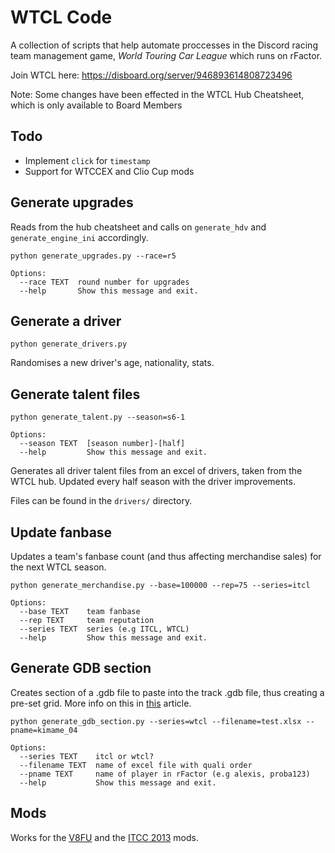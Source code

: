 # WTCL Code

A collection of scripts that help automate proccesses in the Discord racing team management game, _World Touring Car League_ which runs on rFactor.

Join WTCL here:
https://disboard.org/server/946893614808723496

Note: Some changes have been effected in the WTCL Hub Cheatsheet, which is only available to Board Members

## Todo

- Implement `click` for `timestamp`
- Support for WTCCEX and Clio Cup mods

## Generate upgrades

Reads from the hub cheatsheet and calls on `generate_hdv` and `generate_engine_ini` accordingly.

```
python generate_upgrades.py --race=r5
```

```
Options:
  --race TEXT  round number for upgrades
  --help       Show this message and exit.
```

## Generate a driver

```
python generate_drivers.py
```

Randomises a new driver's age, nationality, stats.

## Generate talent files

```
python generate_talent.py --season=s6-1
```

```
Options:
  --season TEXT  [season number]-[half]
  --help         Show this message and exit.
```

Generates all driver talent files from an excel of drivers, taken from the WTCL hub. Updated every half season with the driver improvements.

Files can be found in the `drivers/` directory.

## Update fanbase

Updates a team's fanbase count (and thus affecting merchandise sales) for the next WTCL season.

```
python generate_merchandise.py --base=100000 --rep=75 --series=itcl
```

```
Options:
  --base TEXT    team fanbase
  --rep TEXT     team reputation
  --series TEXT  series (e.g ITCL, WTCL)
  --help         Show this message and exit.
```

## Generate GDB section

Creates section of a .gdb file to paste into the track .gdb file, thus creating a pre-set grid. More info on this in [this](http://angelodeasa.blogspot.com/2010/11/rfactor-misc-starting-grid-editing-part.html?m=1) article.

```
python generate_gdb_section.py --series=wtcl --filename=test.xlsx --pname=kimame_04
```

```
Options:
  --series TEXT    itcl or wtcl?
  --filename TEXT  name of excel file with quali order
  --pname TEXT     name of player in rFactor (e.g alexis, proba123)
  --help           Show this message and exit.
```

## Mods

Works for the [V8FU](https://www.racedepartment.com/downloads/v8factor-unleashed-part-one.49297/) and the [ITCC 2013](https://www.rfactorcentral.com/detail.cfm?ID=ITCC%202013) mods.